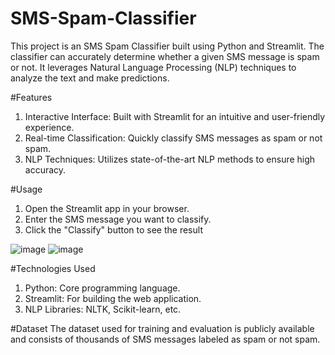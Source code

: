# SMS-Spam-Classifier
This project is an SMS Spam Classifier built using Python and Streamlit. The classifier can accurately determine whether a given SMS message is spam or not. It leverages Natural Language Processing (NLP) techniques to analyze the text and make predictions.

#Features
1. Interactive Interface: Built with Streamlit for an intuitive and user-friendly experience.
2. Real-time Classification: Quickly classify SMS messages as spam or not spam.
4. NLP Techniques: Utilizes state-of-the-art NLP methods to ensure high accuracy.

#Usage
1. Open the Streamlit app in your browser.
2. Enter the SMS message you want to classify.
3. Click the "Classify" button to see the result

![image](https://github.com/user-attachments/assets/473bd159-2bee-4c44-b46d-26de9a37f915)
![image](https://github.com/user-attachments/assets/5503463e-937d-4641-ae07-d663e32b3a34)

#Technologies Used
1. Python: Core programming language.
2. Streamlit: For building the web application.
3. NLP Libraries: NLTK, Scikit-learn, etc.

#Dataset
The dataset used for training and evaluation is publicly available and consists of thousands of SMS messages labeled as spam or not spam.
